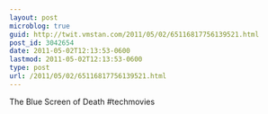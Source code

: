 ```yaml
---
layout: post
microblog: true
guid: http://twit.vmstan.com/2011/05/02/65116817756139521.html
post_id: 3042654
date: 2011-05-02T12:13:53-0600
lastmod: 2011-05-02T12:13:53-0600
type: post
url: /2011/05/02/65116817756139521.html
---
```

The Blue Screen of Death #techmovies
